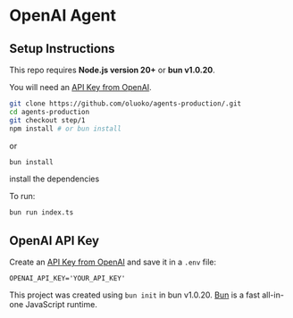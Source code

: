 # OpenAI Agent

## Setup Instructions

This repo requires **Node.js version 20+** or **bun v1.0.20**.

You will need an [API Key from OpenAI](https://platform.openai.com/settings/organization/api-keys).

```bash
git clone https://github.com/oluoko/agents-production/.git
cd agents-production
git checkout step/1
npm install # or bun install
```

or

```bash
bun install
```

install the dependencies

To run:

```bash
bun run index.ts
```

## OpenAI API Key

Create an [API Key from OpenAI](https://platform.openai.com/settings/organization/api-keys) and save it in a `.env` file:

```
OPENAI_API_KEY='YOUR_API_KEY'
```

This project was created using `bun init` in bun v1.0.20. [Bun](https://bun.sh) is a fast all-in-one JavaScript runtime.
